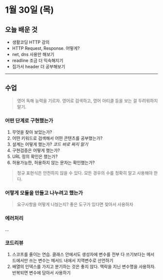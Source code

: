 # 1월 30일 (목)

## 오늘 배운 것

- 생활코딩 HTTP 강의
- HTTP Request, Response. 어떻게?
- net, dns 사용만 해보기
- readline 조금 더 익숙해지기
- 집가서 header 더 공부해보기

---

## 수업

> 영어 독해 능력을 기르자. 영어로 검색하고, 영어 아티클 등을 보는 걸 두려워하지 말기.

### 어떤 단계로 구현했는가

1. 무엇을 찾아 보았는가?
2. 어떤 키워드로 검색해서 어떤 콘텐츠를 공부했는가?
3. 설계는 어떻게 했는가? _코드 바로 짜지 말기_
4. 구현검증은 어떻게 했는가?
5. URL 정의 확인은 했는가?
6. 허용가능한, 허용하지 않는 문자는 확인했는가?

> 정규 표현식은 안전하지 않을 수 있다. 모든 경우의 수를 정확히 알고 사용해야 한다.

### 어떻게 모듈을 만들고 나누려고 했는가

> 요구사항을 어떻게 나눴는지? 좋은 도구가 있다면 찾아서 사용하자

### 에러처리

...

### 코드리뷰

1. 스코프를 줄이는 연습. 클래스 안에서도 생성자에 변수를 전부 다 쓰기보다는 메서드에서만 쓰는 변수는 메서드 내에서 지역변수로 선언하기
2. 배열의 인덱스를 가지고 분기하는 것은 좋지 않다. 맥락을 지닌 변수명을 사용하자. 반복되면 변수에 담아서 사용하기
